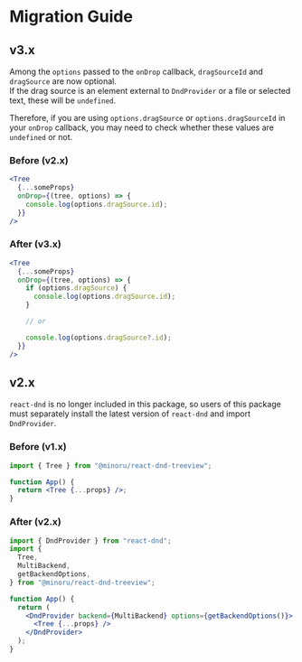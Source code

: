 # Migration Guide

## v3.x

Among the `options` passed to the `onDrop` callback, `dragSourceId` and `dragSource` are now optional.<br>If the drag source is an element external to `DndProvider` or a file or selected text, these will be `undefined`.

Therefore, if you are using `options.dragSource` or `options.dragSourceId` in your `onDrop` callback, you may need to check whether these values are `undefined` or not.

### Before (v2.x)

```jsx
<Tree
  {...someProps}
  onDrop={(tree, options) => {
    console.log(options.dragSource.id);
  }}
/>
```

### After (v3.x)

```jsx
<Tree
  {...someProps}
  onDrop={(tree, options) => {
    if (options.dragSource) {
      console.log(options.dragSource.id);
    }

    // or

    console.log(options.dragSource?.id);
  }}
/>
```

## v2.x

`react-dnd` is no longer included in this package, so users of this package must separately install the latest version of `react-dnd` and import `DndProvider`.

### Before (v1.x)

```jsx
import { Tree } from "@minoru/react-dnd-treeview";

function App() {
  return <Tree {...props} />;
}
```

### After (v2.x)

```jsx
import { DndProvider } from "react-dnd";
import {
  Tree,
  MultiBackend,
  getBackendOptions,
} from "@minoru/react-dnd-treeview";

function App() {
  return (
    <DndProvider backend={MultiBackend} options={getBackendOptions()}>
      <Tree {...props} />
    </DndProvider>
  );
}
```
